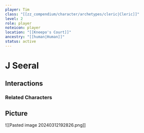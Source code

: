 ```yaml
---
player: Tim
class: "[[zz_compendium/character/archetypes/cleric|Cleric]]"
level: 2
role: player
noteicon: player
location: "[[Kneepo's Court]]"
ancestry: "[[human|Human]]"
status: active
---
```

# J Seeral

## Interactions


### Related Characters

## Picture
![[Pasted image 20240312192826.png]]